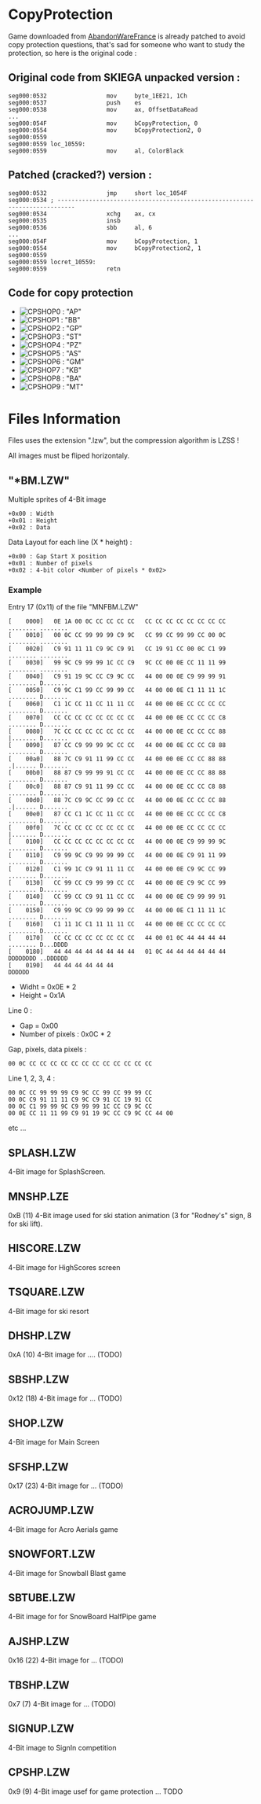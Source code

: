 # CopyProtection

Game downloaded from [AbandonWareFrance][1] is already patched to avoid copy protection questions, that's sad for someone who want to study the protection, so here is the original code :


## Original code from SKIEGA unpacked version :

	seg000:0532                 mov     byte_1EE21, 1Ch
	seg000:0537                 push    es
	seg000:0538                 mov     ax, OffsetDataRead
	...
	seg000:054F                 mov     bCopyProtection, 0
	seg000:0554                 mov     bCopyProtection2, 0
	seg000:0559
	seg000:0559 loc_10559:
	seg000:0559                 mov     al, ColorBlack

## Patched (cracked?) version :

	seg000:0532                 jmp     short loc_1054F
	seg000:0534 ; ---------------------------------------------------------------------------
	seg000:0534                 xchg    ax, cx
	seg000:0535                 insb
	seg000:0536                 sbb     al, 6
	...
	seg000:054F                 mov     bCopyProtection, 1
	seg000:0554                 mov     bCopyProtection2, 1
	seg000:0559
	seg000:0559 locret_10559:
	seg000:0559                 retn

## Code for copy protection

* ![CPSHOP0][2] : "AP"
* ![CPSHOP1][3] : "BB"
* ![CPSHOP2][4] : "GP"
* ![CPSHOP3][5] : "ST"
* ![CPSHOP4][6] : "PZ"
* ![CPSHOP5][7] : "AS"
* ![CPSHOP6][8] : "GM"
* ![CPSHOP7][9] : "KB"
* ![CPSHOP8][10] : "BA"
* ![CPSHOP9][11] : "MT"

# Files Information

Files uses the extension ".lzw", but the compression algorithm is LZSS !

All images must be fliped horizontaly.

## "*BM.LZW"

Multiple sprites of 4-Bit image

	+0x00 : Width
	+0x01 : Height
	+0x02 : Data

Data Layout for each line (X * height) :

	+0x00 : Gap Start X position
	+0x01 : Number of pixels
	+0x02 : 4-bit color <Number of pixels * 0x02>

### Example

Entry 17 (0x11) of the file "MNFBM.LZW"

	[    0000]   0E 1A 00 0C CC CC CC CC   CC CC CC CC CC CC CC CC   ........ ........
	[    0010]   00 0C CC 99 99 99 C9 9C   CC 99 CC 99 99 CC 00 0C   ........ ........
	[    0020]   C9 91 11 11 C9 9C C9 91   CC 19 91 CC 00 0C C1 99   ........ ........
	[    0030]   99 9C C9 99 99 1C CC C9   9C CC 00 0E CC 11 11 99   ........ ........
	[    0040]   C9 91 19 9C CC C9 9C CC   44 00 00 0E C9 99 99 91   ........ D.......
	[    0050]   C9 9C C1 99 CC 99 99 CC   44 00 00 0E C1 11 11 1C   ........ D.......
	[    0060]   C1 1C CC 11 CC 11 11 CC   44 00 00 0E CC CC CC CC   ........ D.......
	[    0070]   CC CC CC CC CC CC CC CC   44 00 00 0E CC CC CC C8   ........ D.......
	[    0080]   7C CC CC CC CC CC CC CC   44 00 00 0E CC CC CC 88   |....... D.......
	[    0090]   87 CC C9 99 99 9C CC CC   44 00 00 0E CC CC C8 88   ........ D.......
	[    00a0]   88 7C C9 91 11 99 CC CC   44 00 00 0E CC CC 88 88   .|...... D.......
	[    00b0]   88 87 C9 99 99 91 CC CC   44 00 00 0E CC CC 88 88   ........ D.......
	[    00c0]   88 87 C9 91 11 99 CC CC   44 00 00 0E CC CC C8 88   ........ D.......
	[    00d0]   88 7C C9 9C CC 99 CC CC   44 00 00 0E CC CC CC 88   .|...... D.......
	[    00e0]   87 CC C1 1C CC 11 CC CC   44 00 00 0E CC CC CC C8   ........ D.......
	[    00f0]   7C CC CC CC CC CC CC CC   44 00 00 0E CC CC CC CC   |....... D.......
	[    0100]   CC CC CC CC CC CC CC CC   44 00 00 0E C9 99 99 9C   ........ D.......
	[    0110]   C9 99 9C C9 99 99 99 CC   44 00 00 0E C9 91 11 99   ........ D.......
	[    0120]   C1 99 1C C9 91 11 11 CC   44 00 00 0E C9 9C CC 99   ........ D.......
	[    0130]   CC 99 CC C9 99 99 CC CC   44 00 00 0E C9 9C CC 99   ........ D.......
	[    0140]   CC 99 CC C9 91 11 CC CC   44 00 00 0E C9 99 99 91   ........ D.......
	[    0150]   C9 99 9C C9 99 99 99 CC   44 00 00 0E C1 11 11 1C   ........ D.......
	[    0160]   C1 11 1C C1 11 11 11 CC   44 00 00 0E CC CC CC CC   ........ D.......
	[    0170]   CC CC CC CC CC CC CC CC   44 00 01 0C 44 44 44 44   ........ D...DDDD
	[    0180]   44 44 44 44 44 44 44 44   01 0C 44 44 44 44 44 44   DDDDDDDD ..DDDDDD
	[    0190]   44 44 44 44 44 44                                   DDDDDD

* Widht = 0x0E * 2
* Height = 0x1A

Line 0 :

* Gap = 0x00
* Number of pixels : 0x0C * 2

Gap, pixels, data pixels :

	00 0C CC CC CC CC CC CC CC CC CC CC CC CC

Line 1, 2, 3, 4 :

	00 0C CC 99 99 99 C9 9C CC 99 CC 99 99 CC
	00 0C C9 91 11 11 C9 9C C9 91 CC 19 91 CC
	00 0C C1 99 99 9C C9 99 99 1C CC C9 9C CC
	00 0E CC 11 11 99 C9 91 19 9C CC C9 9C CC 44 00

etc ...

## SPLASH.LZW

4-Bit image for SplashScreen.

## MNSHP.LZE

0xB (11) 4-Bit image used for ski station animation (3 for "Rodney's" sign, 8 for ski lift).

## HISCORE.LZW

4-Bit image for HighScores screen

## TSQUARE.LZW

4-Bit image for ski resort

## DHSHP.LZW

0xA (10) 4-Bit image for .... (TODO)

## SBSHP.LZW

0x12 (18) 4-Bit image for ... (TODO)

## SHOP.LZW

4-Bit image for Main Screen

## SFSHP.LZW

0x17 (23) 4-Bit image for ... (TODO)

## ACROJUMP.LZW

4-Bit image for Acro Aerials game

## SNOWFORT.LZW

4-Bit image for Snowball Blast game

## SBTUBE.LZW

4-Bit image for for SnowBoard HalfPipe game

## AJSHP.LZW

0x16 (22) 4-Bit image for ... (TODO)

## TBSHP.LZW

0x7 (7) 4-Bit image for ... (TODO)

## SIGNUP.LZW

4-Bit image to SignIn competition

## CPSHP.LZW

0x9 (9) 4-Bit image usef for game protection ... TODO


[1]:http://www.abandonware-france.org/ltf_abandon/ltf_jeu.php?id=624&fic=liens
[2]:http://w4kfu.com/misc/skiordie/status/CPSHP.LZW/CPSHP.LZW_0.bmp "code1"
[3]:http://w4kfu.com/misc/skiordie/status/CPSHP.LZW/CPSHP.LZW_1.bmp "code2"
[4]:http://w4kfu.com/misc/skiordie/status/CPSHP.LZW/CPSHP.LZW_2.bmp "code3"
[5]:http://w4kfu.com/misc/skiordie/status/CPSHP.LZW/CPSHP.LZW_3.bmp "code4"
[6]:http://w4kfu.com/misc/skiordie/status/CPSHP.LZW/CPSHP.LZW_4.bmp "code5"
[7]:http://w4kfu.com/misc/skiordie/status/CPSHP.LZW/CPSHP.LZW_5.bmp "code6"
[8]:http://w4kfu.com/misc/skiordie/status/CPSHP.LZW/CPSHP.LZW_6.bmp "code7"
[9]:http://w4kfu.com/misc/skiordie/status/CPSHP.LZW/CPSHP.LZW_7.bmp "code8"
[10]:http://w4kfu.com/misc/skiordie/status/CPSHP.LZW/CPSHP.LZW_8.bmp "code9"
[11]:http://w4kfu.com/misc/skiordie/status/CPSHP.LZW/CPSHP.LZW_9.bmp "code10"
